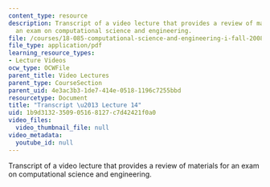 ```yaml
---
content_type: resource
description: Transcript of a video lecture that provides a review of materials for
  an exam on computational science and engineering.
file: /courses/18-085-computational-science-and-engineering-i-fall-2008/1b9d3132350905168127c7d42421f0a0_18-085F08-L14.pdf
file_type: application/pdf
learning_resource_types:
- Lecture Videos
ocw_type: OCWFile
parent_title: Video Lectures
parent_type: CourseSection
parent_uid: 4e3ac3b3-1de7-414e-0518-1196c7255bbd
resourcetype: Document
title: "Transcript \u2013 Lecture 14"
uid: 1b9d3132-3509-0516-8127-c7d42421f0a0
video_files:
  video_thumbnail_file: null
video_metadata:
  youtube_id: null
---
```

Transcript of a video lecture that provides a review of materials for an exam on computational science and engineering.


